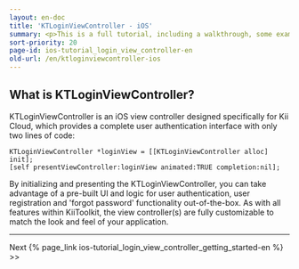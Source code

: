 ```yaml
---
layout: en-doc
title: 'KTLoginViewController - iOS'
summary: <p>This is a full tutorial, including a walkthrough, some examples and full code downloads for a component in KiiToolkit called KTLoginViewController.</p><p class="note center">Don't know what KiiToolkit is? Check out the link?<a href="http://blog.kii.com/?p=190">here</a></p>
sort-priority: 20
page-id: ios-tutorial_login_view_controller-en
old-url: /en/ktloginviewcontroller-ios
---
```

## What is KTLoginViewController?
KTLoginViewController is an iOS view controller designed specifically for Kii
Cloud, which provides a complete user authentication interface with only two
lines of code:

```objc
KTLoginViewController *loginView = [[KTLoginViewController alloc] init];
[self presentViewController:loginView animated:TRUE completion:nil];
```

By initializing and presenting the KTLoginViewController, you can take
advantage of a pre-built UI and logic for user authentication, user
registration and 'forgot password' functionality out-of-the-box. As with all
features within KiiToolkit, the view controller(s) are fully customizable to
match the look and feel of your application.

----

Next {% page_link ios-tutorial_login_view_controller_getting_started-en %} &gt;&gt;
